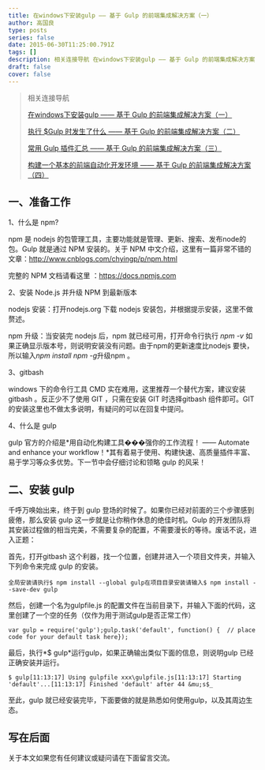 ```yaml
---
title: 在windows下安装gulp —— 基于 Gulp 的前端集成解决方案（一）
author: 高国良
type: posts
series: false
date: 2015-06-30T11:25:00.791Z
tags: []
description: 相关连接导航 在windows下安装gulp —— 基于 Gulp 的前端集成解决方案（一） 执行 $Gulp 时发生了什么 —— 基于 Gulp 的前端集成解决方案（二） 常用 Gulp 插件汇总 —— 基于 Gulp 的前端集成解决方案（三） 构建一个基本的前端自动化开发环境 —— 基于 Gul
draft: false 
cover: false
---
```


> 相关连接导航
>
> [在windows下安装gulp &mdash;&mdash; 基于 Gulp 的前端集成解决方案（一）](http://www.cnblogs.com/kelsen/p/4608119.html)
>
> [执行 $Gulp 时发生了什么 &mdash;&mdash; 基于 Gulp 的前端集成解决方案（二）](http://www.cnblogs.com/kelsen/p/4611102.html)
>
> [常用 Gulp 插件汇总 &mdash;&mdash; 基于 Gulp 的前端集成解决方案（三）](http://www.cnblogs.com/kelsen/p/4643762.html)
>
> [构建一个基本的前端自动化开发环境 &mdash;&mdash; 基于 Gulp 的前端集成解决方案（四）](http://www.cnblogs.com/kelsen/p/4993169.html)

## 一、准备工作

1、什么是 npm?

npm 是 nodejs 的包管理工具，主要功能就是管理、更新、搜索、发布node的包。Gulp 就是通过 NPM 安装的。关于 NPM 中文介绍，这里有一篇非常不错的文章：http://www.cnblogs.com/chyingp/p/npm.html

完整的 NPM 文档请看这里 ：https://docs.npmjs.com

2、安装 Node.js 并升级 NPM 到最新版本

nodejs 安装：打开nodejs.org 下载 nodejs 安装包，并根据提示安装，这里不做赘述。

npm 升级：当安装完 nodejs 后，npm 就已经可用，打开命令行执行 *npm -v* 如果正确显示版本号，则说明安装没有问题。由于npm的更新速度比nodejs 要快，所以输入*npm install npm -g*升级npm 。

3、gitbash

windows 下的命令行工具 CMD 实在难用，这里推荐一个替代方案，建议安装 gitbash 。反正少不了使用 GIT ，只需在安装 GIT 时选择gitbash 组件即可。GIT 的安装这里也不做太多说明，有疑问的可以在回复中提问。

4、什么是 gulp

gulp 官方的介绍是*用自动化构建工具���强你的工作流程！ &mdash;&mdash; Automate and enhance your workflow！*其有着易于使用、构建快速、高质量插件丰富、易于学习等众多优势。下一节中会仔细讨论和领略 gulp 的风采！

## 二、安装 gulp

千呼万唤始出来，终于到 gulp 登场的时候了。如果你已经对前面的三个步骤感到疲倦，那么安装 gulp 这一步就是让你稍作休息的绝佳时机。Gulp 的开发团队将其安装过程做的相当完美，不需要复杂的配置，不需要漫长的等待。废话不说，进入正题：

首先，打开gitbash 这个利器，找一个位置，创建并进入一个项目文件夹，并输入下列命令来完成 gulp 的安装。

```
全局安装请执行$ npm install --global gulp在项目目录安装请输入$ npm install --save-dev gulp
```

然后，创建一个名为gulpfile.js 的配置文件在当前目录下，并输入下面的代码，这里创建了一个空的任务（仅作为用于测试gulp是否正常工作）

```
var gulp = require('gulp');gulp.task('default', function() {  // place code for your default task here});
```

最后，执行*$ gulp*运行gulp，如果正确输出类似下面的信息，则说明gulp 已经正确安装并运行。

```
$ gulp[11:13:17] Using gulpfile xxx\gulpfile.js[11:13:17] Starting 'default'...[11:13:17] Finished 'default' after 44 &mu;s$_
```

至此，gulp 就已经安装完毕，下面要做的就是熟悉如何使用gulp，以及其周边生态。

## 写在后面

关于本文如果您有任何建议或疑问请在下面留言交流。
